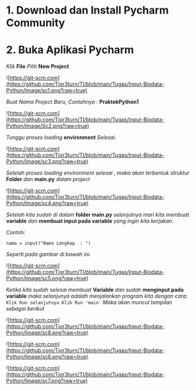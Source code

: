 # 1. Download dan Install Pycharm Community

# 2. Buka Aplikasi Pycharm

*Klik* **File** *Pilih* **New Project**

![https://git-scm.com](https://github.com/Tior3turn/TI/blob/main/Tugas/Input-Biodata-Python/Image/sc1.png?raw=true)

*Buat Nama Project Baru, Contohnya :* **PraktekPython1**

![https://git-scm.com](https://github.com/Tior3turn/TI/blob/main/Tugas/Input-Biodata-Python/Image/Sc2.png?raw=true)

*Tunggu proses loading* **environment** *Selesai.*

![https://git-scm.com](https://github.com/Tior3turn/TI/blob/main/Tugas/Input-Biodata-Python/Image/sc3.png?raw=true)

*Setelah proses loading environment selesai , maka akan terbentuk struktur* **Folder** *dan* **main.py** *dalam project*

![https://git-scm.com](https://github.com/Tior3turn/TI/blob/main/Tugas/Input-Biodata-Python/Image/sc4.png?raw=true)

*Setelah kita sudah di dalam* **folder main.py** *selanjutnya mari kita membuat* **variable** *dan* **membuat input pada variable** *yang ingin kita kerjakan.*

Contoh:

```nama = input("Nama Lengkap  : ")```

*Seperti pada gambar di bawah ini.*

![https://git-scm.com](https://github.com/Tior3turn/TI/blob/main/Tugas/Input-Biodata-Python/Image/sc5.png?raw=true)

*Ketika kita sudah selesai membuat* **Variable** *dan sudah* **menginput pada variable** *maka selanjunya adalah menjalankan program kita dengan cara:*
```Klik Run selanjutnya Klik Run 'main'```  *Maka akan muncul tampilan sebagai berikut*

![https://git-scm.com](https://github.com/Tior3turn/TI/blob/main/Tugas/Input-Biodata-Python/Image/sc8.png?raw=true)

![https://git-scm.com](https://github.com/Tior3turn/TI/blob/main/Tugas/Input-Biodata-Python/Image/sc6.png?raw=true)

![https://git-scm.com](https://github.com/Tior3turn/TI/blob/main/Tugas/Input-Biodata-Python/Image/sc7.png?raw=true)




